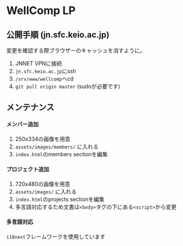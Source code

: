 # WellComp LP

## 公開手順 (jn.sfc.keio.ac.jp)
変更を確認する際ブラウザーのキャッシュを消すように。
1. JNNET VPNに接続
2. `jn.sfc.keio.ac.jp`にssh
3. `/srv/www/wellcomp`へcd
4. `git pull origin master` (sudoが必要です)

## メンテナンス
#### メンバー追加
1. 250x334の画像を用意
2. `assets/images/members/` に入れる
3. `index.html`のmembers sectionを編集

#### プロジェクト追加
1. 720x480の画像を用意
2. `assets/images/` に入れる
3. `index.html`のprojects sectionを編集
4. 多言語対応するため文書は`<body>`タグの下にある`<script>`から変更

#### 多言語対応
`i18next`フレームワークを使用しています
